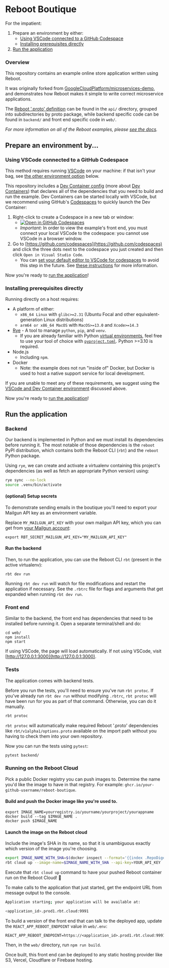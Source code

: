 # Reboot Boutique

For the impatient:
1. Prepare an environment by either:
    * [Using VSCode connected to a GitHub Codespace](#using-vscode-connected-to-a-github-codespace)
    * [Installing prerequisites directly](#installing-prerequisites-directly)
2. [Run the application](#run-the-application)

### Overview

This repository contains an example online store application written using Reboot.

It was originally forked from
[GoogleCloudPlatform/microservices-demo](https://github.com/GoogleCloudPlatform/microservices-demo),
and demonstrates how Reboot makes it simple to write correct microservice applications.

The [Reboot '.proto' definition](https://docs.reboot.dev/develop/schema#code-generation)
can be found in the `api/` directory, grouped into
subdirectories by proto package, while backend specific code can be
found in `backend/` and front end specific code in `web/`.

_For more information on all of the Reboot examples, please [see the docs](https://docs.reboot.dev/get_started/examples)._

## Prepare an environment by...

<a id="using-vscode-connected-to-a-github-codespace"></a>
### Using VSCode connected to a GitHub Codespace

This method requires running [VSCode](https://code.visualstudio.com/) on your machine: if that isn't your bag, see [the other environment option](#install-prerequisites-directly) below.

This repository includes a [Dev Container config](./.devcontainer/devcontainer.json) (more about [Dev Containers](https://containers.dev/)) that declares all of the dependencies that you need to build and run the example. Dev Containers can be started locally with VSCode, but we recommend using GitHub's [Codespaces](https://github.com/features/codespaces) to quickly launch the Dev Container:

1. Right-click to create a Codespace in a new tab or window:
    * [![Open in GitHub Codespaces](https://github.com/codespaces/badge.svg)](https://codespaces.new/reboot-dev/reboot-boutique)
    * *Important*: In order to view the example's front end, you must connect your local VSCode to the codespace: you cannot use VSCode in a browser window.
2. Go to [https://github.com/codespaces](https://github.com/codespaces) and click the three dots next to the codespace you just created and then click `Open in Visual Studio Code`.
    * You can [set your default editor to VSCode for codespaces](https://docs.github.com/en/codespaces/customizing-your-codespace/setting-your-default-editor-for-github-codespaces) to avoid this step in the future. See [these instructions](https://docs.github.com/en/codespaces/developing-in-codespaces/opening-an-existing-codespace?tool=vscode) for more information.

Now you're ready to [run the application](#run-the-application)!

<a id="installing-prerequisites-directly"></a>
### Installing prerequisites directly

Running directly on a host requires:

- A platform of either:
   - `x86_64 Linux` with `glibc>=2.31` (Ubuntu Focal and other equivalent-generation Linux distributions)
   - `arm64 or x86_64 MacOS` with `MacOS>=13.0` and `Xcode>=14.3`
- [Rye](https://rye-up.com/) - A tool to manage `python`, `pip`, and `venv`.
   - If you are already familiar with Python [virtual environments](https://docs.python.org/3/library/venv.html), feel free to use your tool of choice with [`pyproject.toml`](./pyproject.toml). Python >=3.10 is required.
- Node.js
    - Including `npm`.
- Docker
    - Note: the example does not run "inside of" Docker, but Docker is used to host a native support service for local development.

If you are unable to meet any of these requirements, we suggest using the [VSCode and Dev Container environment](#using-vscode-connected-to-a-github-codespace) discussed above.

Now you're ready to [run the application](#run-the-application)!

<a id="run-the-application"></a>
## Run the application

### Backend

Our backend is implemented in Python and we must install its dependencies before
running it. The most notable of those dependencies is the `reboot` PyPI
distribution, which contains both the Reboot CLI (`rbt`) and the `reboot`
Python package.

Using `rye`, we can create and activate a virtualenv containing this project's dependencies (as well as fetch an appropriate Python version) using:
```sh
rye sync --no-lock
source .venv/bin/activate
```

#### (optional) Setup secrets

To demonstrate sending emails in the boutique you'll need to export your Mailgun
API key as an environment variable.

Replace `MY_MAILGUN_API_KEY` with your own mailgun API key, which you can get
from [your Mailgun account](https://www.mailgun.com):
```shell
export RBT_SECRET_MAILGUN_API_KEY="MY_MAILGUN_API_KEY"
```

#### Run the backend

Then, to run the application, you can use the Reboot CLI `rbt` (present in the active virtualenv):
```shell
rbt dev run
```

Running `rbt dev run` will watch for file modifications and restart the
application if necessary. See the `.rbtrc` file for flags and
arguments that get expanded when running `rbt dev run`.

### Front end

Similar to the backend, the front end has dependencies that need to be installed before running it. Open a separate terminal/shell and do:
```shell
cd web/
npm install
npm start
```

If using VSCode, the page will load automatically.
If not using VSCode, visit [http://127.0.0.1:3000](http://127.0.0.1:3000).
### Tests

The application comes with backend tests.

Before you run the tests, you'll
need to ensure you've run `rbt protoc`.  If you've already run `rbt dev run`
without modifying `.rbtrc`, `rbt protoc` will have been run for you as
part of that command.
Otherwise, you can do it manually.

```sh
rbt protoc
```

`rbt protoc` will automatically make required Reboot '.proto'
dependencies like `rbt/v1alpha1/options.proto` available on the
import path without you having to check them into your own repository.

Now you can run the tests using `pytest`:

```sh
pytest backend/
```
### Running on the Reboot Cloud

Pick a public Docker registry you can push images to. Determine the name you'd
like the image to have in that registry. For example:
`ghcr.io/your-github-username/reboot-boutique`.

#### Build and push the Docker image like you're used to.

```shell
export IMAGE_NAME=yourregistry.io/yourname/yourproject/yourappname
docker build --tag $IMAGE_NAME .
docker push $IMAGE_NAME
```

#### Launch the image on the Reboot cloud
Include the image's SHA in its name, so that it is unambiguous exactly which version of the image you're choosing.
```sh
export IMAGE_NAME_WITH_SHA=$(docker inspect --format='{{index .RepoDigests 0}}' $IMAGE_NAME)
rbt cloud up --image-name=$IMAGE_NAME_WITH_SHA --api-key=YOUR_API_KEY
```

Execute that `rbt cloud up` command to have your pushed Reboot container run
on the Reboot Cloud! 🎉

To make calls to the application that just started, get the endpoint URL from
message output to the console.

```sh
Application starting; your application will be available at:

<application_id>.prod1.rbt.cloud:9991
```

To build a version of the front end that can talk to the deployed app, update
the `REACT_APP_REBOOT_ENDPOINT` value in `web/.env`:

```tsx
REACT_APP_REBOOT_ENDPOINT=https://<application_id>.prod1.rbt.cloud:9991
```

Then, in the `web/` directory, run `npm run build`.

Once built, this front end can be deployed to any static hosting provider like
S3, Vercel, Cloudflare or Firebase hosting.

